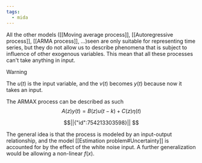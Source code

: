 ```yaml
---
tags:
  - mida
---
```

All the other models ([[Moving average process]], [[Autoregressive process]], [[ARMA process]], ...)seen are only suitable for representing time series, but they do not allow us to describe phenomena that is subject to influence of other exogenous variables. This mean that all these processes can't take anything in input. 

>[!warning]
>The $u(t)$ is the input variable, and the $v(t)$ becomes $y(t)$ because now it takes an input.

The ARMAX process can be described as such
$$
A(z)y(t) = B(z)u(t-k) + C(z)\eta(t)
$$

```math
||{"id":754213303598}||


```
The general idea is that the process is modeled by an input-output relationship, and the model [[Estimation problem#Uncertainty]] is accounted for by the effect of the white noise input. A further generalization would be allowing a non-linear $f(x)$.
